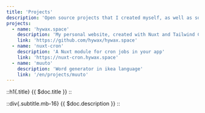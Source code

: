 ```yaml
---
title: 'Projects'
description: 'Open source projects that I created myself, as well as some that I contributed to.'
projects:
  - name: 'hywax.space'
    description: 'My personal website, created with Nuxt and Tailwind CSS'
    link: 'https://github.com/hywax/hywax.space'
  - name: 'nuxt-cron'
    description: 'A Nuxt module for cron jobs in your app'
    link: 'https://nuxt-cron.hywax.space'
  - name: 'muuto'
    description: 'Word generator in ikea language'
    link: '/en/projects/muuto'
---
```


::h1{.title}
{{ $doc.title }}
::

::div{.subtitle.mb-16}
{{ $doc.description }}
::
